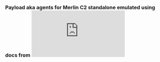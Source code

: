 ### Payload aka agents for Merlin C2 standalone emulated using docs from ![here](https://merlin-c2.readthedocs.io/en/latest/server/menu/agents.html#load-assembly)
